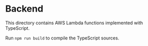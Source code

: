 # Backend

This directory contains AWS Lambda functions implemented with TypeScript.

Run `npm run build` to compile the TypeScript sources.
